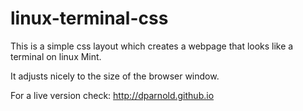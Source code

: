 # linux-terminal-css
This is a simple css layout which creates a webpage that looks like a terminal on linux Mint.

It adjusts nicely to the size of the browser window.

For a live version check: http://dparnold.github.io
